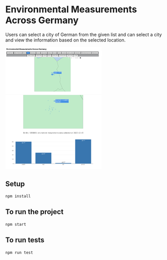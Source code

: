 # Environmental Measurements Across Germany

Users can select a city of German from the given list and can select a city and view the information based on the selected location.

<img src="https://github.com/chamika90/Assets/blob/master/yara_1.png" width="300" />
<img src="https://github.com/chamika90/Assets/blob/master/yara_2.png" width="300" />


## Setup

```
npm install
```

## To run the project

```
npm start
```

## To run tests

```
npm run test
```
